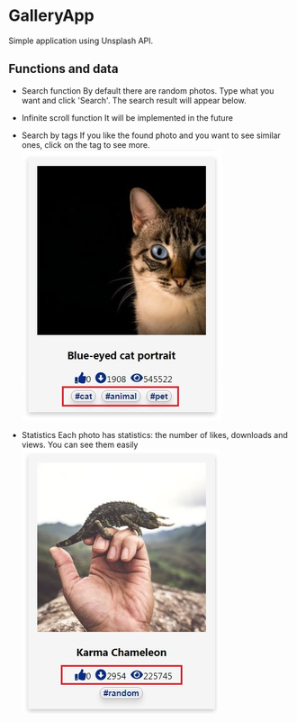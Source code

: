 # GalleryApp

Simple application using Unsplash API. 


## Functions and data
* Search function
By default there are random photos. Type what you want and click 'Search'. 
The search result will appear below.


* Infinite scroll function 
It will be implemented in the future


* Search by tags
If you like the found photo and you want to see similar ones, click on the tag to see more.
![Photo tags](/screenshots/photoExampleTags.jpg)

* Statistics
Each photo has statistics: the number of likes, downloads and views. You can see them easily
![Photo statistics](/screenshots/photoExampleStats.jpg)